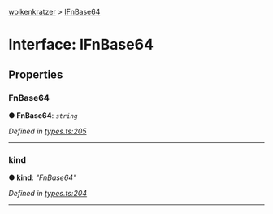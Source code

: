 [wolkenkratzer](../README.md) > [IFnBase64](../interfaces/ifnbase64.md)



# Interface: IFnBase64


## Properties
<a id="fnbase64"></a>

###  FnBase64

**●  FnBase64**:  *`string`* 

*Defined in [types.ts:205](https://github.com/arminhammer/wolkenkratzer/blob/d70dabd/src/types.ts#L205)*





___

<a id="kind"></a>

###  kind

**●  kind**:  *"FnBase64"* 

*Defined in [types.ts:204](https://github.com/arminhammer/wolkenkratzer/blob/d70dabd/src/types.ts#L204)*





___


